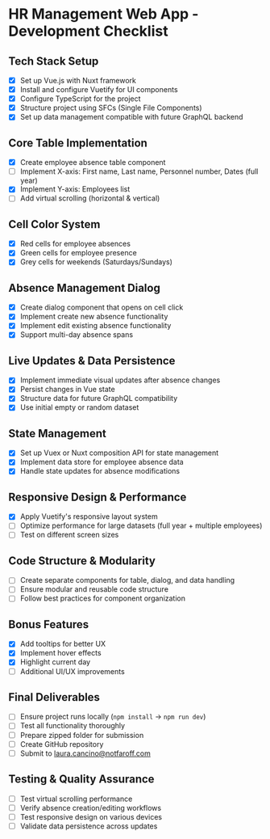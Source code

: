 # HR Management Web App - Development Checklist

## Tech Stack Setup
- [x] Set up Vue.js with Nuxt framework
- [x] Install and configure Vuetify for UI components
- [x] Configure TypeScript for the project
- [x] Structure project using SFCs (Single File Components)
- [x] Set up data management compatible with future GraphQL backend

## Core Table Implementation
- [x] Create employee absence table component
- [ ] Implement X-axis: First name, Last name, Personnel number, Dates (full year)
- [x] Implement Y-axis: Employees list
- [ ] Add virtual scrolling (horizontal & vertical)

## Cell Color System
- [x] Red cells for employee absences
- [x] Green cells for employee presence
- [x] Grey cells for weekends (Saturdays/Sundays)

## Absence Management Dialog
- [x] Create dialog component that opens on cell click
- [x] Implement create new absence functionality
- [x] Implement edit existing absence functionality
- [x] Support multi-day absence spans

## Live Updates & Data Persistence
- [x] Implement immediate visual updates after absence changes
- [x] Persist changes in Vue state
- [x] Structure data for future GraphQL compatibility
- [x] Use initial empty or random dataset

## State Management
- [x] Set up Vuex or Nuxt composition API for state management
- [x] Implement data store for employee absence data
- [x] Handle state updates for absence modifications

## Responsive Design & Performance
- [x] Apply Vuetify's responsive layout system
- [ ] Optimize performance for large datasets (full year + multiple employees)
- [ ] Test on different screen sizes

## Code Structure & Modularity
- [ ] Create separate components for table, dialog, and data handling
- [ ] Ensure modular and reusable code structure
- [ ] Follow best practices for component organization

## Bonus Features
- [x] Add tooltips for better UX
- [x] Implement hover effects
- [x] Highlight current day
- [ ] Additional UI/UX improvements

## Final Deliverables
- [ ] Ensure project runs locally (`npm install` → `npm run dev`)
- [ ] Test all functionality thoroughly
- [ ] Prepare zipped folder for submission
- [ ] Create GitHub repository
- [ ] Submit to laura.cancino@notfaroff.com

## Testing & Quality Assurance
- [ ] Test virtual scrolling performance
- [ ] Verify absence creation/editing workflows
- [ ] Test responsive design on various devices
- [ ] Validate data persistence across updates
